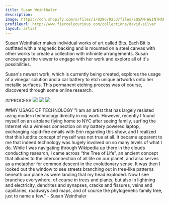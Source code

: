 ```yaml
---
title: Susan Weinthaler
description: 
image: https://cdn.shopify.com/s/files/1/0296/9253/files/SUSAN-WEINTHALER-PROCESS-MAIN.jpg?873580998709554944
profileurl: http://www.fiercelycurious.com/collections/david-silver
layout: artist
---
```


Susan Weinthaler makes individual works of art called Bits. Each Bit is outfitted with a magnetic backing and is mounted on a steel canvas with other works to create a collection with infininte arrangements. Susan encourages the viewer to engage with her work and explore all of it's possibilities.

Susan's newest work, which is currently being created, explores the usage of a vinegar solution and a car battery to etch unique artworks onto her metallic surfaces. This permanent etching process was of course, discovered through some online research. 

##PROCESS
![](https://cdn.shopify.com/s/files/1/0296/9253/files/SUSAN-WEINTHALER-PROCESS-1.jpg?13615407881001651761)
![](https://cdn.shopify.com/s/files/1/0296/9253/files/SUSAN-WEINTHALER-PROCESS-3.jpg?13615407881001651761)
![](https://cdn.shopify.com/s/files/1/0296/9253/files/SUSAN-WEINTHALER-PROCESS-2.jpg?13615407881001651761)

##MY USAGE OF TECHNOLOGY
"I am an artist that has largely resisted using modern technology directly in my work. However, recently I found myself on an airplane flying home to NYC after seeing family, surfing the Internet via a wireless connection on my battery powered laptop, exchanging rapid-fire emails with Erin regarding this show, and I realized that this luddite concept of myself was not true at all. It became apparent to me that indeed technology was hugely involved on so many levels of what I do. While I was navigating through Wikipedia up there in the clouds conducting research, I came across “the Tree of Life”, an ancient concept that alludes to the interconnection of all life on our planet, and also serves as a metaphor for common descent in the evolutionary sense. It was then I looked out the window to see streets branching out in tree-like patterns beneath our plane as were landing that my head exploded. Now I see branches everywhere, of course in trees and plants, but also in lightning and electricity, dendrites and synapses, cracks and fissures, veins and capillaries, roadways and maps, and of course the phylogenetic family tree, just to name a few." - Susan Weinthaler
